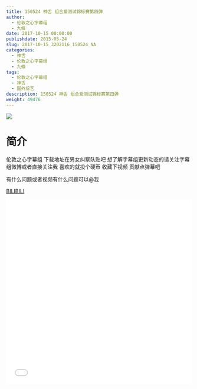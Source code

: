 ```yaml
---
title: 150524 神舌 组合爱测试锦标赛第四弹
author: 
  - 伦敦之心字幕组
  - 九條
date: 2017-10-15 00:00:00
publishdate: 2015-05-24
slug: 2017-10-15_3202116_150524_NA
categories: 
  - 神舌
  - 伦敦之心字幕组
  - 九條
tags: 
  - 伦敦之心字幕组
  - 神舌
  - 国外综艺
description: 150524 神舌 组合爱测试锦标赛第四弹
weight: 49476
---
```


![](https://i.imgur.com/SNCHV3I.jpg)

# 简介  
伦敦之心字幕组 下载地址在男女纠察队贴吧 想了解字幕组更新动态的请关注字幕组微博或者直接关注我 喜欢的就投个硬币 收藏下视频 贡献点弹幕吧
有什么问题或者视频有什么问题可以@我

  [BILIBILI](https://www.bilibili.com/video/av3202116/)


  <iframe src="//www.bilibili.com/html/html5player.html?cid=5048680&aid=3202116" width="100%" height="500" frameborder="0" allowfullscreen="allowfullscreen"></iframe>
